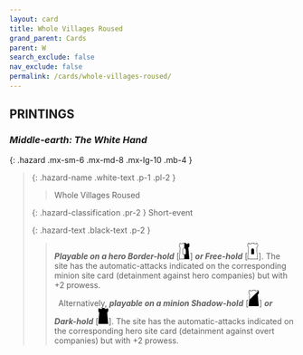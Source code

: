 ```yaml
---
layout: card
title: Whole Villages Roused
grand_parent: Cards
parent: W
search_exclude: false
nav_exclude: false
permalink: /cards/whole-villages-roused/
---
```


## PRINTINGS


### _Middle-earth: The White Hand_

{: .hazard .mx-sm-6 .mx-md-8 .mx-lg-10 .mb-4 }
> {: .hazard-name .white-text .p-1 .pl-2 }
> > <div class="hazard-mp"></div>
> > <div class="card-name">Whole Villages Roused</div>
>
> {: .hazard-classification .pr-2 }
> Short-event
>
> {: .hazard-text .black-text .p-2 }
> > ***Playable on a hero Border-hold*** <nobr>[<img src="/assets/images/border-hold.svg">]</nobr> ***or Free-hold*** <nobr>[<img src="/assets/images/free-hold.svg">]</nobr>. The site has the automatic-attacks indicated on the corresponding minion site card (detainment against hero companies) but with +2 prowess. <br>&ensp;Alternatively, ***playable on a minion Shadow-hold*** <nobr>[<img src="/assets/images/shadow-hold.svg">]</nobr> ***or Dark-hold*** <nobr>[<img src="/assets/images/dark-hold.svg">]</nobr>. The site has the automatic-attacks indicated on the corresponding hero site card (detainment against overt companies) but with +2 prowess.  
>
